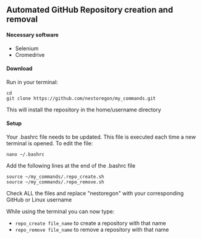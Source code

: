 ## Automated GitHub Repository creation and removal

#### Necessary software 
* Selenium
* Cromedrive

#### Download
Run in your terminal:
```
cd
git clone https://github.com/nestoregon/my_commands.git
```
This will install the repository in the home/username directory

#### Setup
Your .bashrc file needs to be updated. This file is executed each time a new terminal is opened.
To edit the file:
```
nano ~/.bashrc
```
Add the following lines at the end of the .bashrc file

```
source ~/my_commands/.repo_create.sh
source ~/my_commands/.repo_remove.sh
```

Check ALL the files and replace "nestoregon" with your corresponding GitHub or Linux username

While using the terminal you can now type:
* ```repo_create file_name``` to create a repository with that name
* ```repo_remove file_name``` to remove a repository with that name

